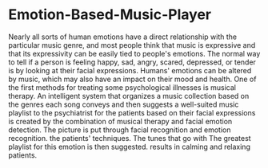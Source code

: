 # Emotion-Based-Music-Player
Nearly all sorts of human emotions have a direct relationship with the particular music genre, and most people think that music is expressive and that its expressivity can be easily tied to people's emotions. The normal way to tell if a person is feeling happy, sad, angry, scared, depressed, or tender is by looking at their facial expressions. Humans' emotions can be altered by music, which may also have an impact on their mood and health. One of the first methods for treating some psychological illnesses is musical therapy. An intelligent system that organizes a music collection based on the genres each song conveys and then suggests a well-suited music playlist to the psychiatrist for the patients based on their facial expressions is created by the combination of musical therapy and facial emotion detection. The picture is put through facial recognition and emotion recognition. the patients' techniques. The tunes that go with The greatest playlist for this emotion is then suggested. results in calming and relaxing patients.

